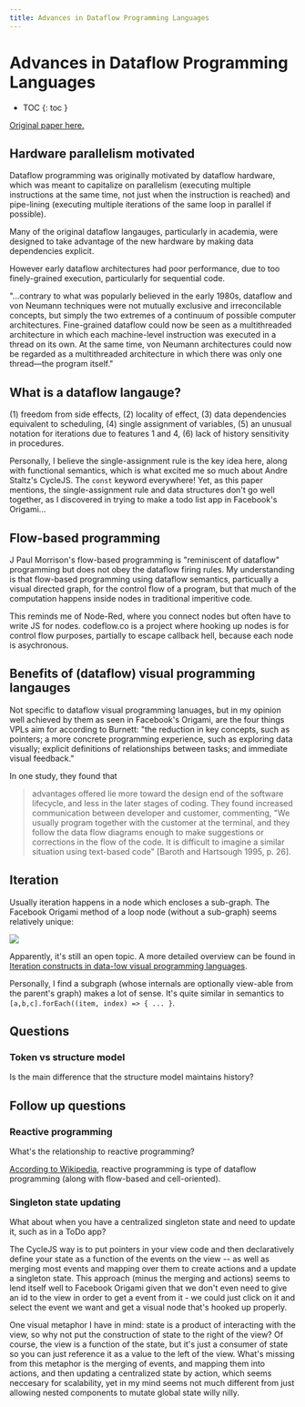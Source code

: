 ```yaml
---
title: Advances in Dataflow Programming Languages
---
```


# Advances in Dataflow Programming Languages

* TOC
{: toc }

[Original paper here.](/media/DataFlowProgrammingLanguages.pdf)


## Hardware parallelism motivated

Dataflow programming was originally motivated by dataflow hardware, which was meant to capitalize on parallelism (executing multiple instructions at the same time, not just when the instruction is reached) and pipe-lining (executing multiple iterations of the same loop in parallel if possible).

Many of the original dataflow langauges, particularly in academia, were designed to take advantage of the new hardware by making data dependencies explicit.

However early dataflow architectures had poor performance, due to too finely-grained execution, particularly for sequential code.

"...contrary to what was popularly believed in the early 1980s, dataflow and von Neumann techniques were not mutually exclusive and irreconcilable concepts, but simply the two extremes of a continuum of possible computer architectures. Fine-grained dataflow could now be seen as a multithreaded architecture in which each machine-level instruction was executed in a thread on its own. At the same time, von Neumann architectures could now be regarded as a multithreaded architecture in which there was only one thread—the program itself."

## What is a dataflow langauge?

(1) freedom from side effects,
(2) locality of effect,
(3) data dependencies equivalent to scheduling,
(4) single assignment of variables,
(5) an unusual notation for iterations due to features 1 and 4,
(6) lack of history sensitivity in procedures.

Personally, I believe the single-assignment rule is the key idea here, along with functional semantics, which is what excited me so much about Andre Staltz's CycleJS. The `const` keyword everywhere! Yet, as this paper mentions, the single-assignment rule and data structures don't go well together, as I discovered in trying to make a todo list app in Facebook's Origami...

## Flow-based programming

J Paul Morrison's flow-based programming is "reminiscent of dataflow" programming but does not obey the dataflow firing rules. My understanding is that flow-based programming using dataflow semantics, particually a visual directed graph, for the control flow of a program, but that much of the computation happens inside nodes in traditional imperitive code.

This reminds me of Node-Red, where you connect nodes but often have to write JS for nodes. codeflow.co is a project where hooking up nodes is for control flow purposes, partially to escape callback hell, because each node is asychronous. 

## Benefits of (dataflow) visual programming langauges

Not specific to dataflow visual programming lanuages, but in my opinion well achieved by them as seen in Facebook's Origami, are the four things VPLs aim for according to Burnett: "the reduction in key concepts, such as pointers; a more concrete programming experience, such as exploring data visually; explicit definitions of relationships between tasks; and immediate visual feedback." 

In one study, they found that 

> advantages offered lie more toward the design end of the software lifecycle, and less in the later stages of coding. They found increased communication between developer and customer, commenting, "We usually program together with the customer at the terminal, and they follow the data flow diagrams enough to make suggestions or corrections in the flow of the code. It is difficult to imagine a similar situation using text-based code" [Baroth and Hartsough 1995, p. 26].

## Iteration

Usually iteration happens in a node which encloses a sub-graph. The Facebook Origami method of a loop node (without a sub-graph) seems relatively unique:

![](/media/addition-patch-values.png)

Apparently, it's still an open topic. A more detailed overview can be found in [Iteration constructs in data-!ow visual programming languages](/media/mosconi2000.pdf).

Personally, I find a subgraph (whose internals are optionally view-able from the parent's graph) makes a lot of sense. It's quite similar in semantics to `[a,b,c].forEach((item, index) => { ... }`.

## Questions

### Token vs structure model

Is the main difference that the structure model maintains history? 

## Follow up questions

### Reactive programming

What's the relationship to reactive programming?

[According to Wikipedia](https://en.wikipedia.org/wiki/Reactive_programming), reactive programming is type of dataflow programming (along with flow-based and cell-oriented).

### Singleton state updating

What about when you have a centralized singleton state and need to update it, such as in a ToDo app? 

The CycleJS way is to put pointers in your view code and then declaratively define your state as a function of the events on the view -- as well as merging most events and mapping over them to create actions and a update a singleton state. This approach (minus the merging and actions) seems to lend itself well to Facebook Origami given that we don't even need to give an id to the view in order to get a event from it - we could just click on it and select the event we want and get a visual node that's hooked up properly.

One visual metaphor I have in mind: state is a product of interacting with the view, so why not put the construction of state to the right of the view? Of course, the view is a function of the state, but it's just a consumer of state so you can just reference it as a value to the left of the view. What's missing from this metaphor is the merging of events, and mapping them into actions, and then updating a centralized state by action, which seems neccesary for scalability, yet in my mind seems not much different from just allowing nested components to mutate global state willy nilly.


<script>

(function(i,s,o,g,r,a,m){i['GoogleAnalyticsObject']=r;i[r]=i[r]||function(){
(i[r].q=i[r].q||[]).push(arguments)},i[r].l=1*new Date();a=s.createElement(o),
m=s.getElementsByTagName(o)[0];a.async=1;a.src=g;m.parentNode.insertBefore(a,m)
})(window,document,'script','https://www.google-analytics.com/analytics.js','ga');

ga('create', 'UA-103157758-1', 'auto');
ga('send', 'pageview');

</script>
